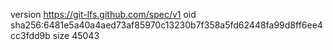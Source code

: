 version https://git-lfs.github.com/spec/v1
oid sha256:6481e5a40a4aed73af85970c13230b7f358a5fd62448fa99d8ff6ee4cc3fdd9b
size 45043
